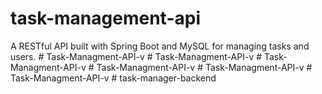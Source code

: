 # task-management-api
A RESTful API built with Spring Boot and MySQL for managing tasks and users.
#   T a s k - M a n a g m e n t - A P I - v  
 #   T a s k - M a n a g m e n t - A P I - v  
 #   T a s k - M a n a g m e n t - A P I - v  
 #   T a s k - M a n a g m e n t - A P I - v  
 #   T a s k - M a n a g m e n t - A P I - v  
 #   T a s k - M a n a g m e n t - A P I - v  
 #   t a s k - m a n a g e r - b a c k e n d  
 